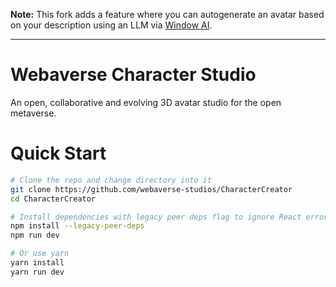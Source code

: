 **Note:** This fork adds a feature where you can autogenerate an avatar based on your description
using an LLM via [Window AI](https://windowai.io/).

---

# Webaverse Character Studio
An open, collaborative and evolving 3D avatar studio for the open metaverse.

# Quick Start
```bash
# Clone the repo and change directory into it
git clone https://github.com/webaverse-studios/CharacterCreator
cd CharacterCreator

# Install dependencies with legacy peer deps flag to ignore React errors
npm install --legacy-peer-deps
npm run dev

# Or use yarn
yarn install
yarn run dev
```
